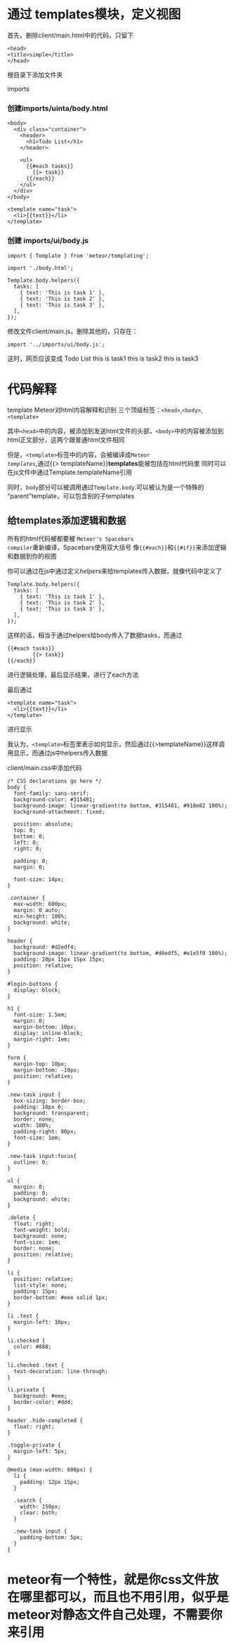 # 通过 templates模块，定义视图

首先，删除client/main.html中的代码，只留下
        
    <head>
    <title>simple</title>
    </head>
根目录下添加文件夹

imports

### 创建imports/uinta/body.html

    <body>
      <div class="container">
        <header>
          <h1>Todo List</h1>
        </header>
     
        <ul>
          {{#each tasks}}
            {{> task}}
          {{/each}}
        </ul>
      </div>
    </body>
     
    <template name="task">
      <li>{{text}}</li>
    </template>

### 创建 imports/ui/body.js

    import { Template } from 'meteor/templating';
     
    import './body.html';
     
    Template.body.helpers({
      tasks: [
        { text: 'This is task 1' },
        { text: 'This is task 2' },
        { text: 'This is task 3' },
      ],
    });

修改文件client/main.js，删除其他的，只存在：

    import '../imports/ui/body.js';

这时，网页应该变成
Todo List
  this is task1
  this is task2
  this is task3
  
# 代码解释
template
Meteor对html内容解释和识别 三个顶级标签：`<head>`,`<body>`,`<template>`

其中`<head>`中的内容，被添加到发送html文件的头部，`<body>`中的内容被添加到html正文部分，这两个跟普通html文件相同

但是，`<template>`标签中的内容，会被编译成<code>Meteor *templates*</code>,通过{{> templateName}}**templates**能被包括在html代码里
同时可以在js文件中通过Template.templateName引用

同时，<code>body</code>部分可以被调用通过<code>Template.body</code>.可以被认为是一个特殊的
“parent”template，可以包含别的子templates

## 给templates添加逻辑和数据

所有的html代码被都要被 <code>Meteor's Spacebars compiler</code>重新编译，Spacebars使用双大括号
像<code>{{#each}}</code>和<code>{{#if}}</code>来添加逻辑和数据到你的视图


你可以通过在js中通过定义*helpers*来给templates传入数据，就像代码中定义了

    Template.body.helpers({
      tasks: [
        { text: 'This is task 1' },
        { text: 'This is task 2' },
        { text: 'This is task 3' },
      ],
    });

这样的话，相当于通过helpers给body传入了数据tasks，而通过

    {{#each tasks}}
            {{> task}}
    {{/each}}
    
进行逻辑处理，最后显示结果，进行了each方法

最后通过

    <template name="task">
      <li>{{text}}</li>
    </template>
进行显示

我认为，`<template>`标签里表示如何显示，然后通过{{>templateName}}这样调用显示，而通过js中helpers传入数据

client/main.css中添加代码

    /* CSS declarations go here */
    body {
      font-family: sans-serif;
      background-color: #315481;
      background-image: linear-gradient(to bottom, #315481, #918e82 100%);
      background-attachment: fixed;
     
      position: absolute;
      top: 0;
      bottom: 0;
      left: 0;
      right: 0;
     
      padding: 0;
      margin: 0;
     
      font-size: 14px;
    }
     
    .container {
      max-width: 600px;
      margin: 0 auto;
      min-height: 100%;
      background: white;
    }
     
    header {
      background: #d2edf4;
      background-image: linear-gradient(to bottom, #d0edf5, #e1e5f0 100%);
      padding: 20px 15px 15px 15px;
      position: relative;
    }
     
    #login-buttons {
      display: block;
    }
     
    h1 {
      font-size: 1.5em;
      margin: 0;
      margin-bottom: 10px;
      display: inline-block;
      margin-right: 1em;
    }
     
    form {
      margin-top: 10px;
      margin-bottom: -10px;
      position: relative;
    }
     
    .new-task input {
      box-sizing: border-box;
      padding: 10px 0;
      background: transparent;
      border: none;
      width: 100%;
      padding-right: 80px;
      font-size: 1em;
    }
     
    .new-task input:focus{
      outline: 0;
    }
     
    ul {
      margin: 0;
      padding: 0;
      background: white;
    }
     
    .delete {
      float: right;
      font-weight: bold;
      background: none;
      font-size: 1em;
      border: none;
      position: relative;
    }
     
    li {
      position: relative;
      list-style: none;
      padding: 15px;
      border-bottom: #eee solid 1px;
    }
     
    li .text {
      margin-left: 10px;
    }
     
    li.checked {
      color: #888;
    }
     
    li.checked .text {
      text-decoration: line-through;
    }
     
    li.private {
      background: #eee;
      border-color: #ddd;
    }
     
    header .hide-completed {
      float: right;
    }
     
    .toggle-private {
      margin-left: 5px;
    }
     
    @media (max-width: 600px) {
      li {
        padding: 12px 15px;
      }
     
      .search {
        width: 150px;
        clear: both;
      }
     
      .new-task input {
        padding-bottom: 5px;
      }
    }
    
# meteor有一个特性，就是你css文件放在哪里都可以，而且也不用引用，似乎是meteor对静态文件自己处理，不需要你来引用


